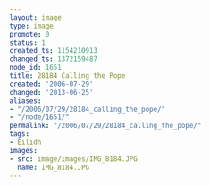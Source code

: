 ```yaml
---
layout: image
type: image
promote: 0
status: 1
created_ts: 1154210913
changed_ts: 1372159487
node_id: 1651
title: 28184 Calling the Pope
created: '2006-07-29'
changed: '2013-06-25'
aliases:
- "/2006/07/29/28184_calling_the_pope/"
- "/node/1651/"
permalink: "/2006/07/29/28184_calling_the_pope/"
tags:
- Eilidh
images:
- src: image/images/IMG_8184.JPG
  name: IMG_8184.JPG
---
```


